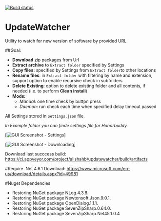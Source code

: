 [![Build status](https://ci.appveyor.com/api/projects/status/3rgccemaeafr2jv8?svg=true)](https://ci.appveyor.com/project/alishahb/updatewatcher)

# UpdateWatcher
Utility to watch for new version of software by provided URL

##Goal:
* **Download** zip packages from Url
* **Extract archive** to `Extract folder` specified by Settings
* **Copy files:** specified by Settings from `Extract folder`to other locations
* **Rename files**: in `Extract folder` with filtering by name and extension, support option to enable recursive check in subfolders
* **Delete Existing**: option to delete existing folder and all contents, if needed (i.e. to perform **Clean install**)
* **Mods:** 
  * _Manual_: one time check by buttpn press
  * _Daemon_: run check each time when specified delay timeout passed

All Settings stored in `Settings.json` file.

_In Example folder you can finde settings file for Honorbuddy._


[![GUI Screenshot - Settings](https://snag.gy/u8CUAE.jpg)]

[![GUI Screenshot - Downloading](https://snag.gy/AIFkOP.jpg)]


Download last succcess build: https://ci.appveyor.com/project/alishahb/updatewatcher/build/artifacts

#Require .Net 4.6.1
Download: https://www.microsoft.com/en-us/download/details.aspx?id=49981

#Nuget Dependencies
* Restoring NuGet package NLog.4.3.8.
* Restoring NuGet package Newtonsoft.Json.9.0.1.
* Restoring NuGet package OpenDialog.1.1.1.
* Restoring NuGet package SevenZipSharp.0.64.0.
* Restoring NuGet package SevenZipSharp.Net45.1.0.4
